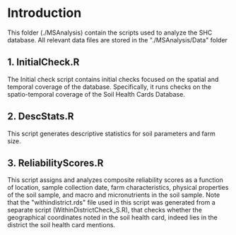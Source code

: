 # Introduction
This folder (./MSAnalysis) contain the scripts used to analyze the SHC database. All relevant data files are stored in the "./MSAnalysis/Data" folder

## 1. InitialCheck.R
The Initial check script contains initial checks focused on the spatial and temporal coverage of the database. Specifically, it runs checks on the spatio-temporal coverage of the Soil Health Cards Database.

## 2. DescStats.R
This script generates descriptive statistics for soil parameters and farm size.

## 3. ReliabilityScores.R
This script assigns and analyzes composite reliability scores as a function of location, sample collection date, farm characteristics, physical properties of the soil sample, and macro and micronutrients in the soil sample. Note that the "withindistrict.rds" file used in this script was generated from a separate script (WithinDistrictCheck_S.R), that checks whether the geographical coordinates noted in the soil health card, indeed lies in the district the soil health card mentions.
